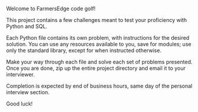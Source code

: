 Welcome to FarmersEdge code golf!

This project contains a few challenges meant to test your proficiency with Python and SQL.

Each Python file contains its own problem, with instructions for the desired solution. You can use any resources
available to you, save for modules; use only the standard library, except for when instructed otherwise.

Make your way through each file and solve each set of problems presented. Once you are done, zip up the entire project
directory and email it to your interviewer.

Completion is expected by end of business hours, same day of the personal interview section.

Good luck!